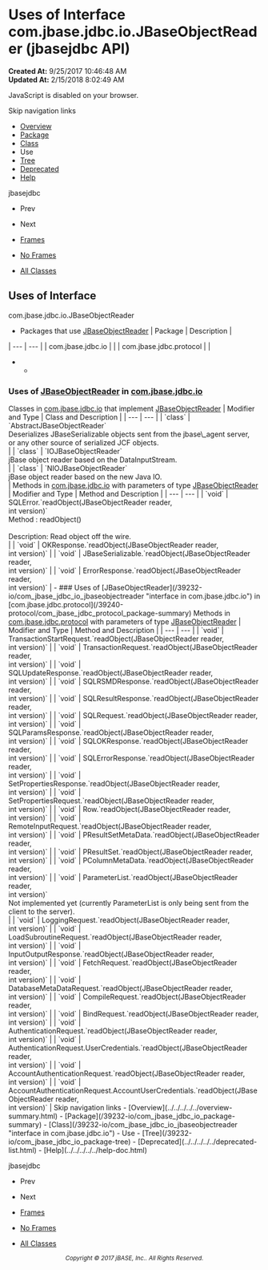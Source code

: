 # Uses of Interface com.jbase.jdbc.io.JBaseObjectReader (jbasejdbc   API)

**Created At:** 9/25/2017 10:46:48 AM  
**Updated At:** 2/15/2018 8:02:49 AM  

<script type="text/javascript"><!--
    try {
        if (location.href.indexOf('is-external=true') == -1) {
            parent.document.title="Uses of Interface com.jbase.jdbc.io.JBaseObjectReader (jbasejdbc   API)";
        }
    }
    catch(err) {
    }
//--></script><noscript><div>JavaScript is disabled on your browser.</div></noscript><!-- ========= START OF TOP NAVBAR ======= -->
<!--   -->
Skip navigation links
<!--   -->
- [Overview](../../../../../overview-summary.html)
- [Package](/39232-io/com_jbase_jdbc_io_package-summary)
- [Class](/39232-io/com_jbase_jdbc_io_jbaseobjectreader "interface in com.jbase.jdbc.io")
- Use
- [Tree](/39232-io/com_jbase_jdbc_io_package-tree)
- [Deprecated](../../../../../deprecated-list.html)
- [Help](../../../../../help-doc.html)


jbasejdbc <br>

- Prev
- Next


- [Frames](../../../../../index.html?com/jbase/jdbc/io/class-use//39235-class-use/com_jbase_jdbc_io_class-use_JBaseObjectReader)
- [No Frames](/39235-class-use/com_jbase_jdbc_io_class-use_JBaseObjectReader)


- [All Classes](../../../../../allclasses-noframe.html)


<script type="text/javascript"><!--
  allClassesLink = document.getElementById("allclasses_navbar_top");
  if(window==top) {
    allClassesLink.style.display = "block";
  }
  else {
    allClassesLink.style.display = "none";
  }
  //--></script>
<!--   -->
<!-- ========= END OF TOP NAVBAR ========= -->
## Uses of Interface
com.jbase.jdbc.io.JBaseObjectReader

- <caption><span>Packages that use <a href="/39232-io/com_jbase_jdbc_io_jbaseobjectreader" title="interface in com.jbase.jdbc.io">JBaseObjectReader</a></span><span class="tabEnd"> </span></caption>| Package | Description |
| --- | --- |
| com.jbase.jdbc.io |   |
| com.jbase.jdbc.protocol |   |
- - <!--   -->
### Uses of [JBaseObjectReader](/39232-io/com_jbase_jdbc_io_jbaseobjectreader "interface in com.jbase.jdbc.io") in [com.jbase.jdbc.io](/39232-io/com_jbase_jdbc_io_package-summary)


<caption><span>Classes in <a href="/39232-io/com_jbase_jdbc_io_package-summary">com.jbase.jdbc.io</a> that implement <a href="/39232-io/com_jbase_jdbc_io_jbaseobjectreader" title="interface in com.jbase.jdbc.io">JBaseObjectReader</a></span><span class="tabEnd"> </span></caption>| Modifier and Type | Class and Description |
| --- | --- |
| `class` | `AbstractJBaseObjectReader`<br>Deserializes JBaseSerializable objects sent from the jbase\_agent server,<br> or any other source of serialized JCF objects.<br> |
| `class` | `IOJBaseObjectReader`<br>jBase object reader based on the DataInputStream.<br> |
| `class` | `NIOJBaseObjectReader`<br>jBase object reader based on the new Java IO.<br> |



<caption><span>Methods in <a href="/39232-io/com_jbase_jdbc_io_package-summary">com.jbase.jdbc.io</a> with parameters of type <a href="/39232-io/com_jbase_jdbc_io_jbaseobjectreader" title="interface in com.jbase.jdbc.io">JBaseObjectReader</a></span><span class="tabEnd"> </span></caption>| Modifier and Type | Method and Description |
| --- | --- |
| `void` | SQLError.`readObject(JBaseObjectReader reader,<br>          int version)`<br>Method :                readObject()<br><br> Description:   Read object off the wire.<br> |
| `void` | OKResponse.`readObject(JBaseObjectReader reader,<br>          int version)`  |
| `void` | JBaseSerializable.`readObject(JBaseObjectReader reader,<br>          int version)`  |
| `void` | ErrorResponse.`readObject(JBaseObjectReader reader,<br>          int version)`  |
    - <!--   -->
### Uses of [JBaseObjectReader](/39232-io/com_jbase_jdbc_io_jbaseobjectreader "interface in com.jbase.jdbc.io") in [com.jbase.jdbc.protocol](/39240-protocol/com_jbase_jdbc_protocol_package-summary)


<caption><span>Methods in <a href="/39240-protocol/com_jbase_jdbc_protocol_package-summary">com.jbase.jdbc.protocol</a> with parameters of type <a href="/39232-io/com_jbase_jdbc_io_jbaseobjectreader" title="interface in com.jbase.jdbc.io">JBaseObjectReader</a></span><span class="tabEnd"> </span></caption>| Modifier and Type | Method and Description |
| --- | --- |
| `void` | TransactionStartRequest.`readObject(JBaseObjectReader reader,<br>          int version)`  |
| `void` | TransactionRequest.`readObject(JBaseObjectReader reader,<br>          int version)`  |
| `void` | SQLUpdateResponse.`readObject(JBaseObjectReader reader,<br>          int version)`  |
| `void` | SQLRSMDResponse.`readObject(JBaseObjectReader reader,<br>          int version)`  |
| `void` | SQLResultResponse.`readObject(JBaseObjectReader reader,<br>          int version)`  |
| `void` | SQLRequest.`readObject(JBaseObjectReader reader,<br>          int version)`  |
| `void` | SQLParamsResponse.`readObject(JBaseObjectReader reader,<br>          int version)`  |
| `void` | SQLOKResponse.`readObject(JBaseObjectReader reader,<br>          int version)`  |
| `void` | SQLErrorResponse.`readObject(JBaseObjectReader reader,<br>          int version)`  |
| `void` | SetPropertiesResponse.`readObject(JBaseObjectReader reader,<br>          int version)`  |
| `void` | SetPropertiesRequest.`readObject(JBaseObjectReader reader,<br>          int version)`  |
| `void` | Row.`readObject(JBaseObjectReader reader,<br>          int version)`  |
| `void` | RemoteInputRequest.`readObject(JBaseObjectReader reader,<br>          int version)`  |
| `void` | PResultSetMetaData.`readObject(JBaseObjectReader reader,<br>          int version)`  |
| `void` | PResultSet.`readObject(JBaseObjectReader reader,<br>          int version)`  |
| `void` | PColumnMetaData.`readObject(JBaseObjectReader reader,<br>          int version)`  |
| `void` | ParameterList.`readObject(JBaseObjectReader reader,<br>          int version)`<br>Not implemented yet (currently ParameterList is only being sent from the client to the server).<br> |
| `void` | LoggingRequest.`readObject(JBaseObjectReader reader,<br>          int version)`  |
| `void` | LoadSubroutineRequest.`readObject(JBaseObjectReader reader,<br>          int version)`  |
| `void` | InputOutputResponse.`readObject(JBaseObjectReader reader,<br>          int version)`  |
| `void` | FetchRequest.`readObject(JBaseObjectReader reader,<br>          int version)`  |
| `void` | DatabaseMetaDataRequest.`readObject(JBaseObjectReader reader,<br>          int version)`  |
| `void` | CompileRequest.`readObject(JBaseObjectReader reader,<br>          int version)`  |
| `void` | BindRequest.`readObject(JBaseObjectReader reader,<br>          int version)`  |
| `void` | AuthenticationRequest.`readObject(JBaseObjectReader reader,<br>          int version)`  |
| `void` | AuthenticationRequest.UserCredentials.`readObject(JBaseObjectReader reader,<br>          int version)`  |
| `void` | AccountAuthenticationRequest.`readObject(JBaseObjectReader reader,<br>          int version)`  |
| `void` | AccountAuthenticationRequest.AccountUserCredentials.`readObject(JBaseObjectReader reader,<br>          int version)`  |
<!-- ======= START OF BOTTOM NAVBAR ====== -->
<!--   -->
Skip navigation links
<!--   -->
- [Overview](../../../../../overview-summary.html)
- [Package](/39232-io/com_jbase_jdbc_io_package-summary)
- [Class](/39232-io/com_jbase_jdbc_io_jbaseobjectreader "interface in com.jbase.jdbc.io")
- Use
- [Tree](/39232-io/com_jbase_jdbc_io_package-tree)
- [Deprecated](../../../../../deprecated-list.html)
- [Help](../../../../../help-doc.html)


jbasejdbc <br>

- Prev
- Next


- [Frames](../../../../../index.html?com/jbase/jdbc/io/class-use//39235-class-use/com_jbase_jdbc_io_class-use_JBaseObjectReader)
- [No Frames](/39235-class-use/com_jbase_jdbc_io_class-use_JBaseObjectReader)


- [All Classes](../../../../../allclasses-noframe.html)


<script type="text/javascript"><!--
  allClassesLink = document.getElementById("allclasses_navbar_bottom");
  if(window==top) {
    allClassesLink.style.display = "block";
  }
  else {
    allClassesLink.style.display = "none";
  }
  //--></script>
<!--   -->
<!-- ======== END OF BOTTOM NAVBAR ======= -->
<small>			<center>			<i>Copyright © 2017 jBASE, Inc.. All Rights Reserved.</i>		</center></small>
